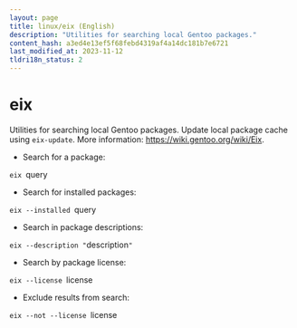 ```yaml
---
layout: page
title: linux/eix (English)
description: "Utilities for searching local Gentoo packages."
content_hash: a3ed4e13ef5f68febd4319af4a14dc181b7e6721
last_modified_at: 2023-11-12
tldri18n_status: 2
---
```

# eix

Utilities for searching local Gentoo packages.
Update local package cache using `eix-update`.
More information: <https://wiki.gentoo.org/wiki/Eix>.

- Search for a package:

`eix `<span class="tldr-var badge badge-pill bg-dark-lm bg-white-dm text-white-lm text-dark-dm font-weight-bold">query</span>

- Search for installed packages:

`eix --installed `<span class="tldr-var badge badge-pill bg-dark-lm bg-white-dm text-white-lm text-dark-dm font-weight-bold">query</span>

- Search in package descriptions:

`eix --description "`<span class="tldr-var badge badge-pill bg-dark-lm bg-white-dm text-white-lm text-dark-dm font-weight-bold">description</span>`"`

- Search by package license:

`eix --license `<span class="tldr-var badge badge-pill bg-dark-lm bg-white-dm text-white-lm text-dark-dm font-weight-bold">license</span>

- Exclude results from search:

`eix --not --license `<span class="tldr-var badge badge-pill bg-dark-lm bg-white-dm text-white-lm text-dark-dm font-weight-bold">license</span>
